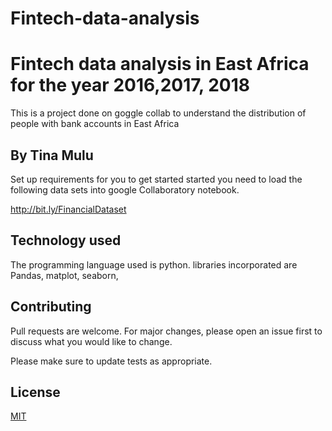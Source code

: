 # Fintech-data-analysis
# Fintech data analysis in East Africa for the year 2016,2017, 2018 

This is a project done on goggle collab to understand the distribution of people with bank accounts in East Africa

## By Tina Mulu

Set up requirements for you to get started started you need to load the following data sets into google Collaboratory notebook.

http://bit.ly/FinancialDataset

## Technology used
The programming language used is python. libraries incorporated are Pandas, matplot, seaborn, 




## Contributing
Pull requests are welcome. For major changes, please open an issue first to discuss what you would like to change.

Please make sure to update tests as appropriate.

## License
[MIT](https://Moringaschool.com/licenses/mit/)
